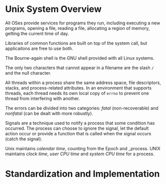# Unix System Overview

All OSes provide services for programs they run, including executing a new programs, opening a file, reading a file, allocating a region of memory, getting the current time of day.

Libraries of common functions are built on top of the system call, but applicaitons are free to use both.

The Bourne-again shell is the GNU shell provided with all Linux systems.

The only two characters that cannot appear in a filename are the slash `/` and the null character.

All threads within a process share the same address space, file descriptors, stacks, and process-related attributes. In an environment that supports threads, each thread needs its own local copy of `errno` to prevent one thread from interfering with another.

The errors can be divided into two categories: _fatal_ (non-recoverable) and _nonfatal_ (can be dealt with more robustly).

Signals are a technique used to notify a process that some condition has occurred. The process can choose to ignore the signal, let the default action occur or provide a function that is called when the signal occurs (catch the signal).

 Unix maintains _calendar time_, counting from the Epoch and _process. UNIX maintains _clock time_, _user CPU time_ and _system CPU time_ for a process.
 
# Standardization and Implementation 


